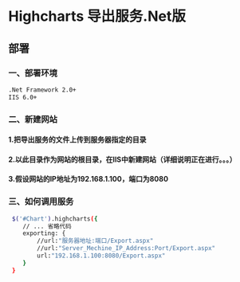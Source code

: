# Highcharts 导出服务.Net版

## 部署
### 一、部署环境
```sh
.Net Framework 2.0+
IIS 6.0+
```
### 二、新建网站
#### 1.把导出服务的文件上传到服务器指定的目录
#### 2.以此目录作为网站的根目录，在IIS中新建网站（详细说明正在进行。。。）
#### 3.假设网站的IP地址为192.168.1.100，端口为8080
### 三、如何调用服务
```sh
 $('#Chart').highcharts({
    // ... 省略代码
    exporting: {
        //url:"服务器地址:端口/Export.aspx"
        //url:"Server_Mechine_IP_Address:Port/Export.aspx"
        url:"192.168.1.100:8080/Export.aspx"
    }
 }
```
